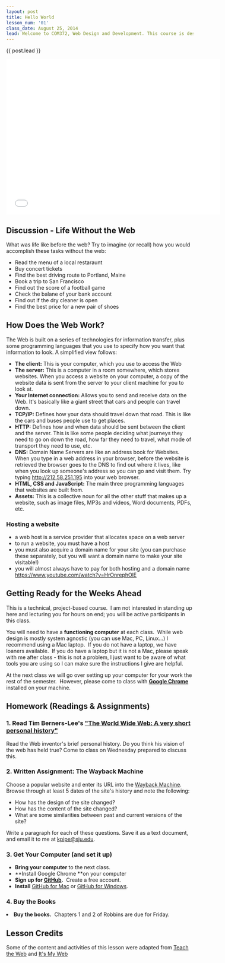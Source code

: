 ```yaml
---
layout: post
title: Hello World
lesson_num: '01'
class_date: August 25, 2014
lead: Welcome to COM372, Web Design and Development. This course is designed to guide you through the process of planning, designing, and implementing your first website. In this lesson we'll gain our bearings by understanding a bit about the history of the web and how the web works.
---
```


<p class="lead">{{ post.lead }}</p>

<!--more-->

<iframe src="//slides.com/kellyannepipe/com37214-w01c01/embed" width="576" height="420" scrolling="no" frameborder="0" webkitallowfullscreen mozallowfullscreen allowfullscreen></iframe>


## Discussion - Life Without the Web

What was life like before the web? Try to imagine (or recall) how you would accomplish these tasks without the web:

- Read the menu of a local restaraunt
- Buy concert tickets
- Find the best driving route to Portland, Maine
- Book a trip to San Francisco
- Find out the score of a football game
- Check the balane of your bank account
- Find out if the dry cleaner is open
- Find the best price for a new pair of shoes

## How Does the Web Work?

The Web is built on a series of technologies for information transfer, plus some programming languages that you use to specify how you want that information to look. A simplified view follows:

- **The client:** This is your computer, which you use to access the Web
- **The server:** This is a computer in a room somewhere, which stores websites. When you access a website on your computer, a copy of the website data is sent from the server to your client machine for you to look at.
- **Your Internet connection:** Allows you to send and receive data on the Web. It's basically like a giant street that cars and people can travel down.
- **TCP/IP:** Defines how your data should travel down that road. This is like the cars and buses people use to get places.
- **HTTP:** Defines how and when data should be sent between the client and the server. This is like some people deciding what journeys they need to go on down the road, how far they need to travel, what mode of transport they need to use, etc.
- **DNS:** Domain Name Servers are like an address book for Websites. When you type in a web address in your browser, before the website is retrieved the browser goes to the DNS to find out where it lives, like when you look up someone's address so you can go and visit them. Try typing http://212.58.251.195 into your web browser.
- **HTML, CSS and JavaScript:** The main three programming languages that websites are built from.
- **Assets:** This is a collective noun for all the other stuff that makes up a website, such as image files, MP3s and videos, Word documents, PDFs, etc.


### Hosting a website
- a web host is a service provider that allocates space on a web server
- to run a website, you must have a host
- you must also acquire a domain name for your site (you can purchase these separately, but you will want a domain name to make your site visitable!)
- you will almost always have to pay for both hosting and a domain name
https://www.youtube.com/watch?v=HrOnrephOlE

## Getting Ready for the Weeks Ahead

This is a technical, project-based course.  I am not interested in standing up here and lecturing you for hours on end; you will be active participants in this class.

You will need to have a <strong>functioning computer</strong> at each class.  While web design is mostly system agnostic (you can use Mac, PC, Linux...) I recommend using a Mac laptop.  If you do not have a laptop, we have loaners available.  If you do have a laptop but it is not a Mac, please speak with me after class - this is not a problem, I just want to be aware of what tools you are using so I can make sure the instructions I give are helpful.

At the next class we will go over setting up your computer for your work the rest of the semester.  However, please come to class with <strong><a href="https://www.google.com/chrome/browser/">Google Chrome</a></strong> installed on your machine.


## Homework (Readings & Assignments)

### 1. Read Tim Berners-Lee's ["The World Wide Web: A very short personal history"](http://www.w3.org/People/Berners-Lee/ShortHistory.html)

Read the Web inventor's brief personal history. Do you think his vision of the web has held true? Come to class on Wednesday prepared to discuss this.

### 2.  Written Assignment: The Wayback Machine

Choose a popular website and enter its URL into the [Wayback Machine](https://archive.org/web/). Browse through at least 5 dates of the site's history and note the following:

- How has the design of the site changed?
- How has the content of the site changed?
- What are some similarities between past and current versions of the site?

Write a paragraph for each of these questions.  Save it as a text document, and email it to me at [kpipe@sju.edu](mailto:kpipe@sju.edu).

### 3. Get Your Computer (and set it up)

- **Bring your computer** to the next class.
- **Install Google Chrome **on your computer
- **Sign up for [GitHub](https://github.com/join).**  Create a free account.
- **Install** [GitHub for Mac](https://mac.github.com/) or [GitHub for Windows](https://windows.github.com/).

### 4. Buy the Books
<li><strong>Buy the books.</strong>  Chapters 1 and 2 of Robbins are due for Friday.</li>


## Lesson Credits

Some of the content and activities of this lesson were adapted from [Teach the Web](http://teachtheweb.com/course_materials/wordpress.php) and [It's My Web](http://people.mozilla.org/~cmills/st-chads/)